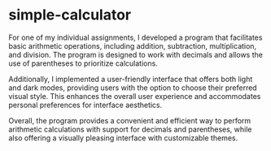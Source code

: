 # simple-calculator

For one of my individual assignments, I developed a program that facilitates basic arithmetic operations, including addition, subtraction, multiplication, and division. The program is designed to work with decimals and allows the use of parentheses to prioritize calculations.

Additionally, I implemented a user-friendly interface that offers both light and dark modes, providing users with the option to choose their preferred visual style. This enhances the overall user experience and accommodates personal preferences for interface aesthetics.

Overall, the program provides a convenient and efficient way to perform arithmetic calculations with support for decimals and parentheses, while also offering a visually pleasing interface with customizable themes.
